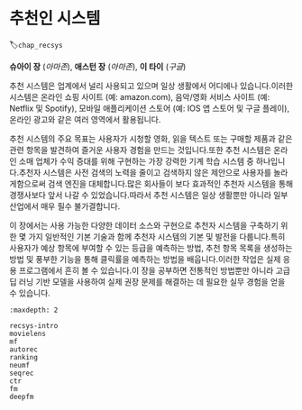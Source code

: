 # 추천인 시스템
:label:`chap_recsys`

**슈아이 장** (*아마존*), **애스턴 장** (*아마존*), **이 타이** (*구글*)

추천 시스템은 업계에서 널리 사용되고 있으며 일상 생활에서 어디에나 있습니다.이러한 시스템은 온라인 쇼핑 사이트 (예: amazon.com), 음악/영화 서비스 사이트 (예: Netflix 및 Spotify), 모바일 애플리케이션 스토어 (예: IOS 앱 스토어 및 구글 플레이), 온라인 광고와 같은 여러 영역에서 활용됩니다.  

추천 시스템의 주요 목표는 사용자가 시청할 영화, 읽을 텍스트 또는 구매할 제품과 같은 관련 항목을 발견하여 즐거운 사용자 경험을 만드는 것입니다.또한 추천 시스템은 온라인 소매 업체가 수익 증대를 위해 구현하는 가장 강력한 기계 학습 시스템 중 하나입니다.추천자 시스템은 사전 검색의 노력을 줄이고 검색하지 않은 제안으로 사용자를 놀라게함으로써 검색 엔진을 대체합니다.많은 회사들이 보다 효과적인 추천자 시스템을 통해 경쟁사보다 앞서 나갈 수 있었습니다.따라서 추천 시스템은 일상 생활뿐만 아니라 일부 산업에서 매우 필수 불가결합니다. 

이 장에서는 사용 가능한 다양한 데이터 소스와 구현으로 추천자 시스템을 구축하기 위한 몇 가지 일반적인 기본 기술과 함께 추천자 시스템의 기본 및 발전을 다룹니다.특히 사용자가 예상 항목에 부여할 수 있는 등급을 예측하는 방법, 추천 항목 목록을 생성하는 방법 및 풍부한 기능을 통해 클릭률을 예측하는 방법을 배웁니다.이러한 작업은 실제 응용 프로그램에서 흔히 볼 수 있습니다.이 장을 공부하면 전통적인 방법뿐만 아니라 고급 딥 러닝 기반 모델을 사용하여 실제 권장 문제를 해결하는 데 필요한 실무 경험을 얻을 수 있습니다.

```toc
:maxdepth: 2

recsys-intro
movielens
mf
autorec
ranking
neumf
seqrec
ctr
fm
deepfm
```
